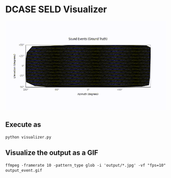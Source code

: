# DCASE SELD Visualizer

<img src="https://github.com/adrianSRoman/dcase_seld_visualizer/blob/main/assets/ground_truth.gif" width="900" height="280"/>

## Execute as

```Shell
python visualizer.py
```

## Visualize the output as a GIF

```shell
ffmpeg -framerate 10 -pattern_type glob -i 'output/*.jpg' -vf "fps=10" output_event.gif
```
